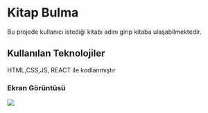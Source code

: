 <h1>Kitap Bulma</h1>


Bu projede kullanıcı istediği kitabı adını girip kitaba ulaşabilmektedir.


<h2>Kullanılan Teknolojiler</h2>


HTML,CSS,JS, REACT ile kodlanmıştır


<h3>Ekran Görüntüsü</h3>


![](kitaplik.gif)
